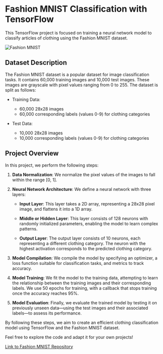 # Fashion MNIST Classification with TensorFlow

This TensorFlow project is focused on training a neural network model to classify articles of clothing using the Fashion MNIST dataset.

![Fashion MNIST](https://github.com/zalandoresearch/fashion-mnist)

## Dataset Description

The Fashion MNIST dataset is a popular dataset for image classification tasks. It contains 60,000 training images and 10,000 test images. These images are grayscale with pixel values ranging from 0 to 255. The dataset is split as follows:

- Training Data:
  - 60,000 28x28 images
  - 60,000 corresponding labels (values 0-9) for clothing categories

- Test Data:
  - 10,000 28x28 images
  - 10,000 corresponding labels (values 0-9) for clothing categories

## Project Overview

In this project, we perform the following steps:

1. **Data Normalization**: We normalize the pixel values of the images to fall within the range [0, 1].

2. **Neural Network Architecture**: We define a neural network with three layers:

    - **Input Layer**: This layer takes a 2D array, representing a 28x28 pixel image, and flattens it into a 1D array.
    
    - **Middle or Hidden Layer**: This layer consists of 128 neurons with randomly initialized parameters, enabling the model to learn complex patterns.

    - **Output Layer**: The output layer consists of 10 neurons, each representing a different clothing category. The neuron with the highest activation corresponds to the predicted clothing category.

3. **Model Compilation**: We compile the model by specifying an optimizer, a loss function suitable for classification tasks, and metrics to track accuracy.

4. **Model Training**: We fit the model to the training data, attempting to learn the relationship between the training images and their corresponding labels. We use 50 epochs for training, with a callback that stops training once the accuracy reaches 95%.

5. **Model Evaluation**: Finally, we evaluate the trained model by testing it on previously unseen data—using the test images and their associated labels—to assess its performance.

By following these steps, we aim to create an efficient clothing classification model using TensorFlow and the Fashion MNIST dataset.

Feel free to explore the code and adapt it for your own projects!

[Link to Fashion MNIST Repository](https://github.com/zalandoresearch/fashion-mnist)
